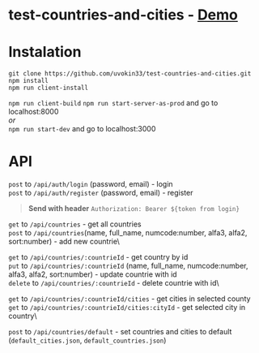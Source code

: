 # test-countries-and-cities - **[Demo](http://test-countries-and-cities.herokuapp.com/)**

# Instalation
```
git clone https://github.com/uvokin33/test-countries-and-cities.git
npm install
npm run client-install
```

`npm run client-build` `npm run start-server-as-prod` and go to localhost:8000\
  *or*\
`npm run start-dev` and go to localhost:3000

# API

`post` to `/api/auth/login` (password, email) - login\
`post` to `/api/auth/register` (password, email) - register

> **Send with header** `Authorization: Bearer ${token from login}`


`get` to `/api/countries` - get all countries\
`post` to `/api/countries`(name, full_name, numcode:number, alfa3, alfa2, sort:number) - add new countrie\

`get` to `/api/countries/:countrieId` - get country by id\
`put` to `/api/countries/:countrieId` (name, full_name, numcode:number, alfa3, alfa2, sort:number) - update countrie with id\
`delete` to `/api/countries/:countrieId` - delete countrie with id\

`get` to `/api/countries/:countrieId/cities` - get cities in selected county\
`get` to `/api/countries/:countrieId/cities:cityId` - get selected city in country\

`post` to `/api/countries/default` - set countries and cities to default (`default_cities.json`, `default_countries.json`)
